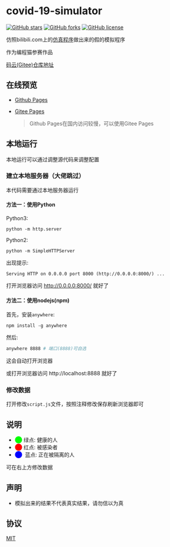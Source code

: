 # covid-19-simulator

[![GitHub stars](https://img.shields.io/github/stars/ZZY2357/covid-19-simulator?style=for-the-badge)](https://github.com/ZZY2357/covid-19-simulator/stargazers) [![GitHub forks](https://img.shields.io/github/forks/ZZY2357/covid-19-simulator?style=for-the-badge)](https://github.com/ZZY2357/covid-19-simulator/network) [![GitHub license](https://img.shields.io/github/license/ZZY2357/covid-19-simulator?style=for-the-badge)](https://github.com/ZZY2357/covid-19-simulator/blob/master/LICENSE)

仿照bilibili.com上的[仿真程序](https://www.bilibili.com/video/av86478875?from=search&seid=5367857792106734282)做出来的假的模拟程序  

作为编程猫参赛作品

[码云(Gitee)仓库地址](https://gitee.com/zzy2357/covid-19-simulator/)

## 在线预览

- [Github Pages](https://zzy2357.github.io/covid-19-simulator/)

- [Gitee Pages](http://zzy2357.gitee.io/covid-19-simulator/)

  > Github Pages在国内访问较慢，可以使用Gitee Pages

## 本地运行

本地运行可以通过调整源代码来调整配置

### 建立本地服务器（大佬跳过）

本代码需要通过本地服务器运行

   #### 方法一：使用Python

Python3:

   ```shell
   python -m http.server
   ```

Python2:

   ```shell
   python -m SimpleHTTPServer
   ```

出现提示:

   ```shell
   Serving HTTP on 0.0.0.0 port 8000 (http://0.0.0.0:8000/) ...
   ```

打开浏览器访问 http://0.0.0.0:8000/ 就好了

#### 方法二：使用nodejs(npm)

首先，安装`anywhere`:

```shell
npm install -g anywhere
```

然后:

```bash
anywhere 8888 # 端口(8888)可自选
```

这会自动打开浏览器

或打开浏览器访问 http://localhost:8888 就好了

### 修改数据

打开修改`script.js`文件，按照注释修改保存刷新浏览器即可

## 说明

- <font color="#00ff00">⬤</font> 绿点: 健康的人
- <font color="#ff0000">⬤</font> 红点: 被感染者
- <font color="#0000ff">⬤ </font> 蓝点: 正在被隔离的人

可在右上方修改数据

## 声明

- 模拟出来的结果不代表真实结果，请勿信以为真

## 协议

[MIT](https://github.com/ZZY2357/covid-19-simulator/blob/master/LICENSE/)
